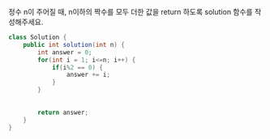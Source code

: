 정수 n이 주어질 때, n이하의 짝수를 모두 더한 값을 return 하도록 solution 함수를 작성해주세요.

```java
class Solution {
    public int solution(int n) {
        int answer = 0;
        for(int i = 1; i<=n; i++) {
            if(i%2 == 0) {
                answer += i;
            }
        }
        
        
        return answer;
    }
}
```
